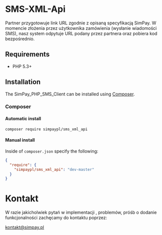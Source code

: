 # SMS-XML-Api
Partner przygotowuje link URL zgodnie z opisaną specyfikacją SimPay. W momencie złożenia przez użytkownika zamówienia (wysłanie wiadomości SMS), nasz system odpytuje URL podany przez partnera oraz pobiera kod bezpośrednio.

## Requirements
* PHP 5.3+

## Installation

The SimPay_PHP_SMS_Client can be installed using [Composer](https://packagist.org/packages/simpaypl/sms_xml_api).

### Composer

#### Automatic install
```composer require simpaypl/sms_xml_api```

#### Manual install
Inside of `composer.json` specify the following:

``` json
{
  "require": {
    "simpaypl/sms_xml_api": "dev-master"
  }
}
```

# Kontakt
W razie jakicholwiek pytań w implementacji , problemów, próśb o dodanie funkcjonalności zachęcamy do kontaktu poprzez:

<kontakt@simpay.pl>
